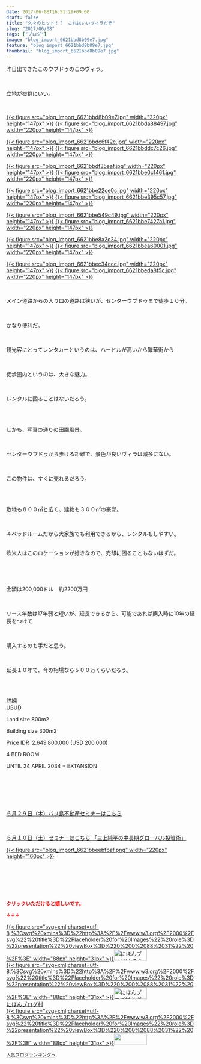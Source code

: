 ```yaml
---
date: 2017-06-08T16:51:29+09:00
draft: false
title: "久々のヒット！？　これはいいヴィラだぞ"
slug: "2017/06/08"
tags: ["ブログ"]
image: "blog_import_6621bbd8b09e7.jpg"
feature: "blog_import_6621bbd8b09e7.jpg"
thumbnail: "blog_import_6621bbd8b09e7.jpg"
---
```

<p>昨日出てきたこのウブドゥのこのヴィラ。</p><p> </p><p>立地が抜群にいい。</p><p> </p><p><a href="blog_import_6621bbd8b09e7.jpg">{{< figure src="blog_import_6621bbd8b09e7.jpg" width="220px" height="147px" >}}</a> <a href="blog_import_6621bbda88497.jpg">{{< figure src="blog_import_6621bbda88497.jpg" width="220px" height="147px" >}}</a></p><p><a href="blog_import_6621bbdc6f42c.jpg">{{< figure src="blog_import_6621bbdc6f42c.jpg" width="220px" height="147px" >}}</a> <a href="blog_import_6621bbddc7c26.jpg">{{< figure src="blog_import_6621bbddc7c26.jpg" width="220px" height="147px" >}}</a></p><p><a href="blog_import_6621bbdf35eaf.jpg">{{< figure src="blog_import_6621bbdf35eaf.jpg" width="220px" height="147px" >}}</a> <a href="blog_import_6621bbe0c1461.jpg">{{< figure src="blog_import_6621bbe0c1461.jpg" width="220px" height="147px" >}}</a></p><p><a href="blog_import_6621bbe22ce0c.jpg">{{< figure src="blog_import_6621bbe22ce0c.jpg" width="220px" height="147px" >}}</a> <a href="blog_import_6621bbe395c57.jpg">{{< figure src="blog_import_6621bbe395c57.jpg" width="220px" height="147px" >}}</a></p><p><a href="blog_import_6621bbe549c49.jpg">{{< figure src="blog_import_6621bbe549c49.jpg" width="220px" height="147px" >}}</a> <a href="blog_import_6621bbe7427a1.jpg">{{< figure src="blog_import_6621bbe7427a1.jpg" width="220px" height="147px" >}}</a></p><p><a href="blog_import_6621bbe8a2c24.jpg">{{< figure src="blog_import_6621bbe8a2c24.jpg" width="220px" height="147px" >}}</a> <a href="blog_import_6621bbea60001.jpg">{{< figure src="blog_import_6621bbea60001.jpg" width="220px" height="147px" >}}</a></p><p><a href="blog_import_6621bbec34ccc.jpg">{{< figure src="blog_import_6621bbec34ccc.jpg" width="220px" height="147px" >}}</a> <a href="blog_import_6621bbeda8f5c.jpg">{{< figure src="blog_import_6621bbeda8f5c.jpg" width="220px" height="147px" >}}</a></p><p> </p><p>メイン道路からの入り口の道路は狭いが、センターウブドゥまで徒歩１０分。</p><p> </p><p>かなり便利だ。</p><p> </p><p>観光客にとってレンタカーというのは、ハードルが高いから繁華街から</p><p> </p><p>徒歩圏内というのは、大きな魅力。</p><p> </p><p>レンタルに困ることはないだろう。</p><p> </p><p><br/>しかも、写真の通りの田園風景。</p><p> </p><p>センターウブドゥから歩ける距離で、景色が良いヴィラは滅多にない。</p><p> </p><p>この物件は、すぐに売れるだろう。</p><p> </p><p><br/>敷地も８００㎡と広く、建物も３００㎡の豪邸。</p><p> </p><p>４ベッドルームだから大家族でも利用できるから、レンタルもしやすい。</p><p><br/>欧米人はこのロケーションが好きなので、売却に困ることもないはずだ。</p><p> </p><p> </p><p>金額は200,000ドル　約2200万円</p><p> </p><p>リース年数は17年弱と短いが、延長できるから、可能であれば購入時に10年の延長をつけて</p><p> </p><p>購入するのも手だと思う。</p><p> </p><p>延長１０年で、今の相場なら５００万くらいだろう。</p><p> </p><p><br/>詳細<br/>UBUD</p><p>Land size 800m2</p><p>Building size 300m2</p><p>Price IDR  2.649.800.000 (USD 200.000)</p><p>4 BED ROOM</p><p>UNTIL 24 APRIL 2034 + EXTANSION</p><p> </p><p> </p><p> </p><p><a href="http://ameblo.jp/baliclub/entry-12281115043.html" target="_blank">６月２９日（木）バリ島不動産セミナーはこちら</a></p><p> </p><p><a href="10_ek" target="_blank">６月１０日（土）セミナーはこちら 「三上純平の中長期グローバル投資術」</a></p><p><a href="10_ek" target="_blank">{{< figure src="blog_import_6621bbeebfbaf.png" width="220px" height="160px" >}}</a></p><p> </p><p> </p><p> </p><p><font color="#ff0000" size="2"><strong>クリックいただけると嬉しいです。</strong></font></p><p><font color="#ff0000" size="2"><strong>↓↓↓</strong></font></p><p><a href="ranking.html?p_cid=01260127" id="&amp;blogmura_banner" target="_blank">{{< figure src="svg+xml;charset=utf-8,%3Csvg%20xmlns%3D%22http%3A%2F%2Fwww.w3.org%2F2000%2Fsvg%22%20title%3D%22Placeholder%20for%20Images%22%20role%3D%22presentation%22%20viewBox%3D%220%200%2088%2031%22%20%2F%3E" width="88px" height="31px" >}}<noscript><img alt="にほんブログ村 その他生活ブログ 不動産投資へ" border="0" height="31" src="//life.blogmura.com/hudousantoushi/img/hudousantoushi88_31.gif" width="88"></noscript></a><br/><a href="ranking.html?p_cid=01260127" target="_blank">{{< figure src="svg+xml;charset=utf-8,%3Csvg%20xmlns%3D%22http%3A%2F%2Fwww.w3.org%2F2000%2Fsvg%22%20title%3D%22Placeholder%20for%20Images%22%20role%3D%22presentation%22%20viewBox%3D%220%200%2088%2031%22%20%2F%3E" width="88px" height="31px" >}}<noscript><img alt="にほんブログ村 海外生活ブログ バリ島情報へ" border="0" height="31" src="https://img-proxy.blog-video.jp/images?url=http%3A%2F%2Foverseas.blogmura.com%2Fbali%2Fimg%2Fbali88_31.gif" width="88"></noscript></a><br/><a href="ranking.html?p_cid=01260127" target="_blank">にほんブログ村</a><br/><a href="link.php?1804582" title="人気ブログランキングへ">{{< figure src="svg+xml;charset=utf-8,%3Csvg%20xmlns%3D%22http%3A%2F%2Fwww.w3.org%2F2000%2Fsvg%22%20title%3D%22Placeholder%20for%20Images%22%20role%3D%22presentation%22%20viewBox%3D%220%200%2088%2031%22%20%2F%3E" width="88px" height="31px" >}}<noscript><img border="0" height="31" src="https://blog.with2.net/img/banner/banner_22.gif" width="88"></noscript></a></p><p><a href="link.php?1804582" style="font-size: 12px;">人気ブログランキングへ</a></p>


